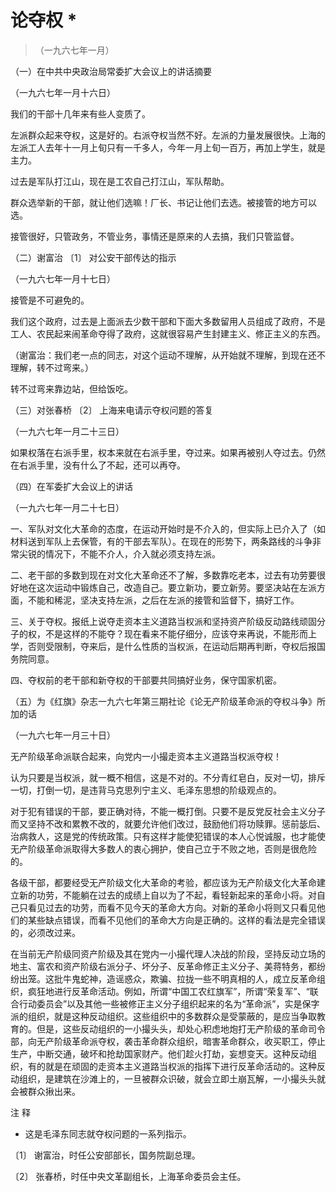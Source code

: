 #  论夺权  *

> （一九六七年一月）

（一）在中共中央政治局常委扩大会议上的讲话摘要

（一九六七年一月十六日）

我们的干部十几年来有些人变质了。

左派群众起来夺权，这是好的。右派夺权当然不好。左派的力量发展很快。上海的左派工人去年十一月上旬只有一千多人，今年一月上旬一百万，再加上学生，就是主力。

过去是军队打江山，现在是工农自己打江山，军队帮助。

群众选举新的干部，就让他们选嘛！厂长、书记让他们去选。被接管的地方可以选。

接管很好，只管政务，不管业务，事情还是原来的人去搞，我们只管监督。

（二）谢富治  〔1〕  对公安干部传达的指示

（一九六七年一月十七日）

接管是不可避免的。

我们这个政府，过去是上面派去少数干部和下面大多数留用人员组成了政府，不是工人、农民起来闹革命夺得了政府，这就很容易产生封建主义、修正主义的东西。

（谢富治：我们老一点的同志，对这个运动不理解，从开始就不理解，到现在还不理解，转不过弯来。）

转不过弯来靠边站，但给饭吃。

（三）对张春桥  〔2〕  上海来电请示夺权问题的答复

（一九六七年一月二十三日）

如果权落在右派手里，权本来就在右派手里，夺过来。如果再被别人夺过去。仍然在右派手里，没有什么了不起，还可以再夺。

（四）在军委扩大会议上的讲话

（一九六七年一月二十七日）

一、军队对文化大革命的态度，在运动开始时是不介入的，但实际上已介入了（如材料送到军队上去保管，有的干部去军队）。在现在的形势下，两条路线的斗争非常尖锐的情况下，不能不介人，介入就必须支持左派。

二、老干部的多数到现在对文化大革命还不了解，多数靠吃老本，过去有功劳要很好地在这次运动中锻炼自己，改造自己。要立新功，要立新劳。要坚决站在左派方面，不能和稀泥，坚决支持左派，之后在左派的接管和监督下，搞好工作。

三、关于夺权。报纸上说夺走资本主义道路当权派和坚持资产阶级反动路线顽固分子的权，不是这样的不能夺？现在看来不能仔细分，应该夺来再说，不能形而上学，否则受限制，夺来后，是什么性质的当权派，在运动后期再判断，夺权后报国务院同意。

四、夺权前的老干部和新夺权的干部要共同搞好业务，保守国家机密。

（五）为《红旗》杂志一九六七年第三期社论《论无产阶级革命派的夺权斗争》所加的话

（一九六七年一月三十日）

无产阶级革命派联合起来，向党内一小撮走资本主义道路当权派夺权！

认为只要是当权派，就一概不相信，这是不对的。不分青红皂白，反对一切，排斥一切，打倒一切，是违背马克思列宁主义、毛泽东思想的阶级观点的。

对于犯有错误的干部，要正确对待，不能一概打倒。只要不是反党反社会主义分子而又坚持不改和累教不改的，就要允许他们改过，鼓励他们将功赎罪。惩前毖后、治病救人，这是党的传统政策。只有这样才能使犯错误的本人心悦诚服，也才能使无产阶级革命派取得大多数人的衷心拥护，使自己立于不败之地，否则是很危险的。

各级干部，都要经受无产阶级文化大革命的考验，都应该为无产阶级文化大革命建立新的功劳，不能躺在过去的成绩上自以为了不起，看轻新起来的革命小将。对自己只看见过去的功劳，而看不见今天的革命大方向。对新的革命小将则又只看见他们的某些缺点错误，而看不见他们的革命大方向是正确的。这样的看法是完全错误的，必须改过来。

在当前无产阶级同资产阶级及其在党内一小撮代理人决战的阶段，坚持反动立场的地主、富农和资产阶级右派分子、坏分子、反革命修正主义分子、美蒋特务，都纷纷出笼。这批牛鬼蛇神，造谣惑众，欺骗、拉拢一些不明真相的人，成立反革命组织，疯狂地进行反革命活动。例如，所谓“中国工农红旗军”，所谓“荣复军”、“联合行动委员会”以及其他一些被修正主义分子组织起来的名为“革命派”，实是保字派的组织，就是这种反动组织。这些组织中的多数群众是受蒙蔽的，是应当争取教育的。但是，这些反动组织的一小撮头头，却处心积虑地炮打无产阶级的革命司令部，向无产阶级革命派夺权，袭击革命群众组织，暗害革命群众，收买职工，停止生产，中断交通，破坏和抢劫国家财产。他们趁火打劫，妄想变天。这种反动组织，有的就是在顽固的走资本主义道路当权派的指挥下进行反革命活动的。这种反动组织，是建筑在沙滩上的，一旦被群众识破，就会立即土崩瓦解，一小撮头头就会被群众揪出来。

注 释

*  这是毛泽东同志就夺权问题的一系列指示。 

〔1〕  谢富治，时任公安部部长，国务院副总理。

〔2〕  张春桥，时任中央文革副组长，上海革命委员会主任。

  

